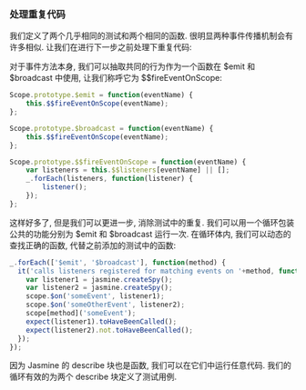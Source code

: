 ### 处理重复代码

我们定义了两个几乎相同的测试和两个相同的函数. 很明显两种事件传播机制会有许多相似. 让我们在进行下一步之前处理下重复代码:

对于事件方法本身, 我们可以抽取共同的行为作为一个函数在 $emit 和 $broadcast 中使用, 让我们称呼它为 $$fireEventOnScope:

```js
Scope.prototype.$emit = function(eventName) {
    this.$$fireEventOnScope(eventName);
};

Scope.prototype.$broadcast = function(eventName) {
    this.$$fireEventOnScope(eventName);
};

Scope.prototype.$$fireEventOnScope = function(eventName) {
    var listeners = this.$$listeners[eventName] || [];
    _.forEach(listeners, function(listener) {
        listener();
    });
};
```

这样好多了, 但是我们可以更进一步, 消除测试中的重复. 我们可以用一个循环包装公共的功能分别为 $emit 和 $broadcast 运行一次. 在循环体内, 我们可以动态的查找正确的函数, 代替之前添加的测试中的函数:

```js
_.forEach(['$emit', '$broadcast'], function(method) {
  it('calls listeners registered for matching events on '+method, function() {
    var listener1 = jasmine.createSpy();
    var listener2 = jasmine.createSpy();
    scope.$on('someEvent', listener1);
    scope.$on('someOtherEvent', listener2);
    scope[method]('someEvent');
    expect(listener1).toHaveBeenCalled();
    expect(listener2).not.toHaveBeenCalled();
  });
});
```

因为 Jasmine 的 describe 块也是函数, 我们可以在它们中运行任意代码. 我们的循环有效的为两个 describe 块定义了测试用例.

